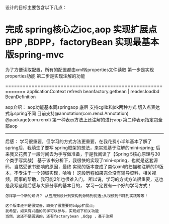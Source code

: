 设计的目标主要包含以下几点：


完成 spring核心之ioc,aop
实现扩展点BPP ,BDPP，factoryBean
实现最基本版spring-mvc
=============================================================

为了方便读取配置，所有的配置都由xml转properties文件读取
第一步是实现properties功能
第二步是实现注解的功能



=============================================================
                            applicationContext 
                   refresh              beanfactory.getbean 
                     |
                     reader.loadbd
BeanDefinition





aop介绍：
aop功能基本同springaop
底层 支持cglib和jdk两种方式
切入点表达式与spring不同
目前支持@annotation(com.renxl.Annotation)
@package(com.renxl)
第一种表示方法上还注解的进行aop
第二种表示指定包全部aop






















-------------------------------------------------------------------------
后感：
    学习很重要，但学习的方式方法更重要，在我花费小半年基本了解了spring后，我萌生了要写
    spring框架的想法，来实现基于注解的mini-spring;
    后来我又花费了一段时间去为手写做准备，于是我阅读了【Spring 5核心原理与30个类手写实战】
    基于该书分析下，我很快的实现了mini-spring，也就是这套源码，当然受该书影响的原因，最终
    实现的版本变成了类似xml的扫描和注解的DI版本，不专注于一个领域实现，哈哈！
    这段历程如果完全没有辅导资料，相关视频，同事的帮助，我可能2年也很难入门，
    所以说，学习的方式方法很重要，这也是我写这段后感与大家分享的基本目的，
    学习一定要有一个好的学习方式！
    
    怎样学一个新的知识？ 从应用到设计到架构到源码到仿造;从视频到书籍到实践等等！
    
    
    
~~~~~~~~~~~~~~~~~~~~~~~~~~~~~~~~~~~~~~~~~~~~~~~~~~~~~~~~~~~~~~~~~~~~~~~~~~~
这个版本还不是很完善，缺失了很重要的bdpp扩展点;
我希望，如果有兴趣的同学可以参与，实现如下相关功能
当然，这还不是圆满的，还有factorybean ,Bdpp ，基于注解